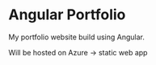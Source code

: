 # Angular Portfolio

My portfolio website build using Angular.

Will be hosted on Azure -> static web app
